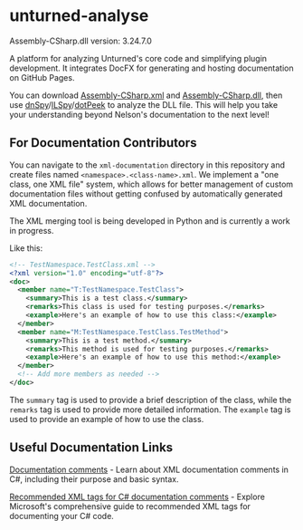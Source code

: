# unturned-analyse
Assembly-CSharp.dll version: 3.24.7.0

A platform for analyzing Unturned's core code and simplifying plugin development. It integrates DocFX for generating and hosting documentation on GitHub Pages.

You can download [Assembly-CSharp.xml](https://github.com/Sonus-Mutationis/unturned-analyse/blob/main/assembly/Assembly-CSharp.xml) and [Assembly-CSharp.dll](https://github.com/Sonus-Mutationis/unturned-analyse/blob/main/assembly/Assembly-CSharp.dll), then use [dnSpy](https://github.com/dnSpy/dnSpy)/[ILSpy](https://github.com/icsharpcode/ILSpy)/[dotPeek](https://www.jetbrains.com/decompiler/) to analyze the DLL file. This will help you take your understanding beyond Nelson's documentation to the next level!


## For Documentation Contributors

You can navigate to the `xml-documentation` directory in this repository and create files named `<namespace>.<class-name>.xml`. We implement a "one class, one XML file" system, which allows for better management of custom documentation files without getting confused by automatically generated XML documentation.

The XML merging tool is being developed in Python and is currently a work in progress.

Like this:

```xml
<!-- TestNamespace.TestClass.xml -->
<?xml version="1.0" encoding="utf-8"?>
<doc>
  <member name="T:TestNamespace.TestClass">
    <summary>This is a test class.</summary>
    <remarks>This class is used for testing purposes.</remarks>
    <example>Here's an example of how to use this class:</example>
  </member>
  <member name="M:TestNamespace.TestClass.TestMethod">
    <summary>This is a test method.</summary>
    <remarks>This method is used for testing purposes.</remarks>
    <example>Here's an example of how to use this method:</example>
  </member>
  <!-- Add more members as needed -->
</doc>
```

The `summary` tag is used to provide a brief description of the class, while the `remarks` tag is used to provide more detailed information. The `example` tag is used to provide an example of how to use the class.


## Useful Documentation Links

[Documentation comments](https://learn.microsoft.com/en-us/dotnet/csharp/language-reference/xmldoc/) - Learn about XML documentation comments in C#, including their purpose and basic syntax.

[Recommended XML tags for C# documentation comments](https://learn.microsoft.com/en-us/dotnet/csharp/language-reference/xmldoc/recommended-tags) - Explore Microsoft's comprehensive guide to recommended XML tags for documenting your C# code.